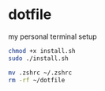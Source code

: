 # dotfile
my personal terminal setup

```bash
chmod +x install.sh
sudo ./install.sh

mv .zshrc ~/.zshrc
rm -rf ~/dotfile
```
